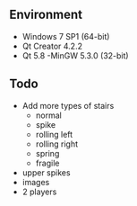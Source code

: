 ## Environment

- Windows 7 SP1 (64-bit)
- Qt Creator 4.2.2
- Qt 5.8
-MinGW 5.3.0 (32-bit)

## Todo

- Add more types of stairs
  - normal
  - spike
  - rolling left
  - rolling right
  - spring
  - fragile
- upper spikes
- images
- 2 players
